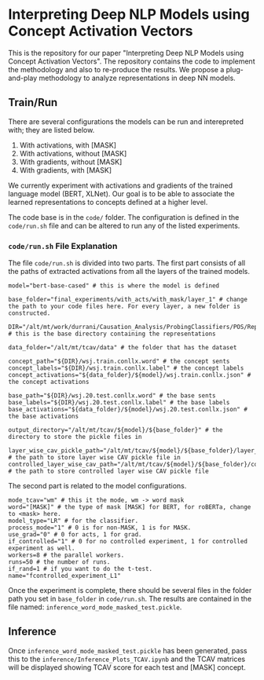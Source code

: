 # Interpreting Deep NLP Models using Concept Activation Vectors
This is the repository for our paper "Interpreting Deep NLP Models using Concept Activation Vectors". The repository contains the code to implement the methodology and also to re-produce the results. We propose a plug-and-play methodology to analyze representations in deep NN models. 

## Train/Run

There are several configurations the models can be run and interepreted with; they are listed below.

1. With activations, with [MASK]
2. With activations, without [MASK]
3. With gradients, without [MASK]
4. With gradients, with [MASK]

We currently experiment with activations and gradients of the trained language model (BERT, XLNet). Our goal is to be able to associate the learned representations to concepts defined at a higher level.

The code base is in the `code/` folder. The configuration is defined in the `code/run.sh` file and can be altered to run any of the listed experiments.

### `code/run.sh` File Explanation

The file `code/run.sh` is divided into two parts. The first part consists of all the paths of extracted activations from all the layers of the trained models.

```
model="bert-base-cased" # this is where the model is defined

base_folder="final_experiments/with_acts/with_mask/layer_1" # change the path to your code files here. For every layer, a new folder is constructed.

DIR="/alt/mt/work/durrani/Causation_Analysis/ProbingClassifiers/POS/Representations/${model}" # this is the base directory containing the representations

data_folder="/alt/mt/tcav/data" # the folder that has the dataset

concept_path="${DIR}/wsj.train.conllx.word" # the concept sents
concept_labels="${DIR}/wsj.train.conllx.label" # the concept labels
concept_activations="${data_folder}/${model}/wsj.train.conllx.json" # the concept activations

base_path="${DIR}/wsj.20.test.conllx.word" # the base sents
base_labels="${DIR}/wsj.20.test.conllx.label" # the base labels
base_activations="${data_folder}/${model}/wsj.20.test.conllx.json" # the base activations

output_directory="/alt/mt/tcav/${model}/${base_folder}" # the directory to store the pickle files in 

layer_wise_cav_pickle_path="/alt/mt/tcav/${model}/${base_folder}/layer_wise_cavs.pickle" # the path to store layer wise CAV pickle file in
controlled_layer_wise_cav_path="/alt/mt/tcav/${model}/${base_folder}/controlled_layer_wise_cavs.pickle" # the path to store controlled layer wise CAV pickle file
```

The second part is related to the model configurations.

```
mode_tcav="wm" # this it the mode, wm -> word mask
word="[MASK]" # the type of mask [MASK] for BERT, for roBERTa, change to <mask> here.
model_type="LR" # for the classifier.
process_mode="1" # 0 is for non-MASK, 1 is for MASK.
use_grad="0" # 0 for acts, 1 for grad.
if_controlled="1" # 0 for no controlled experiment, 1 for controlled experiment as well.
workers=8 # the parallel workers.
runs=50 # the number of runs.
if_rand=1 # if you want to do the t-test.
name="fcontrolled_experiment_L1"
```

Once the experiment is complete, there should be several files in the folder path you set in `base_folder` in `code/run.sh`. The results are contained in the file named: `inference_word_mode_masked_test.pickle`.

## Inference

Once `inference_word_mode_masked_test.pickle` has been generated, pass this to the `inference/Inference_Plots_TCAV.ipynb` and the TCAV matrices will be displayed showing TCAV score for each test and [MASK] concept.